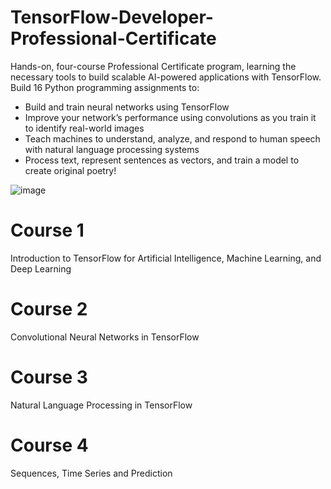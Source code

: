 # TensorFlow-Developer-Professional-Certificate
 Hands-on, four-course Professional Certificate program, learning the necessary tools to build scalable AI-powered applications with TensorFlow. 
 Build 16 Python programming assignments to: 

- Build and train neural networks using TensorFlow
- Improve your network’s performance using convolutions as you train it to identify real-world images
- Teach machines to understand, analyze, and respond to human speech with natural language processing systems
- Process text, represent sentences as vectors, and train a model to create original poetry!

![image](https://user-images.githubusercontent.com/7217067/117889920-efdda780-b279-11eb-9778-d25c9871c1e4.png)

# Course 1
 Introduction to TensorFlow for Artificial Intelligence, Machine Learning, and Deep Learning

# Course 2
 Convolutional Neural Networks in TensorFlow

# Course 3
 Natural Language Processing in TensorFlow

# Course 4
 Sequences, Time Series and Prediction


